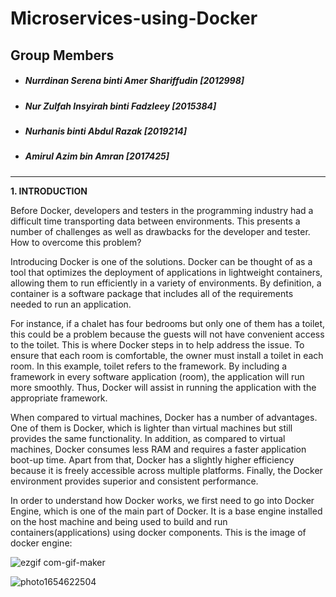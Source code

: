 # Microservices-using-Docker

## Group Members

- ##### Nurrdinan Serena binti Amer Shariffudin [2012998]
- ##### Nur Zulfah Insyirah binti Fadzleey [2015384]
- ##### Nurhanis binti Abdul Razak [2019214]
- ##### Amirul Azim bin Amran [2017425]

--------

**1. INTRODUCTION**

Before Docker, developers and testers in the programming industry had a difficult time transporting data between environments. This presents a number of challenges as well as drawbacks for the developer and tester. How to overcome this problem? 

Introducing Docker is one of the solutions. Docker can be thought of as a tool that optimizes the deployment of applications in lightweight containers, allowing them to run efficiently in a variety of environments. By definition, a container is a software package that includes all of the requirements needed to run an application.

For instance, if a chalet has four bedrooms but only one of them has a toilet, this could be a problem because the guests will not have convenient access to the toilet. This is where Docker steps in to help address the issue. To ensure that each room is comfortable, the owner must install a toilet in each room. In this example, toilet refers to the framework. By including a framework in every software application (room), the application will run more smoothly. Thus, Docker will assist in running the application with the appropriate framework.

When compared to virtual machines, Docker has a number of advantages. One of them is Docker, which is lighter than virtual machines but still provides the same functionality. In addition, as compared to virtual machines, Docker consumes less RAM and requires a faster application boot-up time. Apart from that, Docker has a slightly higher efficiency because it is freely accessible across multiple platforms. Finally, the Docker environment provides superior and consistent performance.

In order to understand how Docker works, we first need to go into Docker Engine, which is one of the main part of Docker. It is a base engine installed on the host machine and being used to build and run containers(applications) using docker components. This is the image of docker engine:

![ezgif com-gif-maker](https://user-images.githubusercontent.com/93330469/172448562-30be5c47-0f4d-4cbf-8e52-238aca679712.jpg)

![photo1654622504](https://user-images.githubusercontent.com/93330469/172448337-3842bce3-9643-4764-99c4-ab2250c4caf1.jpeg)
